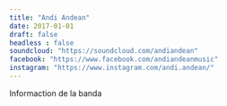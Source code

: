 ```yaml
---
title: "Andi Andean"
date: 2017-01-01
draft: false
headless : false
soundcloud: "https://soundcloud.com/andiandean"
facebook: "https://www.facebook.com/andiandeanmusic"
instagram: "https://www.instagram.com/andi.andean/"
---
```

Informaction de la banda